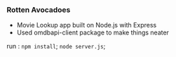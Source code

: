 ### Rotten Avocadoes

- Movie Lookup app built on Node.js with Express
- Used omdbapi-client package to make things neater


run :
`npm install`;
`node server.js`;
